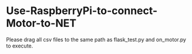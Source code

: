 # Use-RaspberryPi-to-connect-Motor-to-NET
Please drag all csv files to the same path as flask_test.py and on_motor.py to execute.
